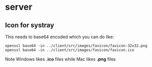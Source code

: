 # server

## Icon for systray

This needs to base64 encoded which you can do like:

```
openssl base64 -in ../client/src/images/favicon/favicon-32x32.png
openssl base64 -in ../client/src/images/favicon/favicon.ico
```

Note Windows likes **.ico** files while Mac likes **.png** files
